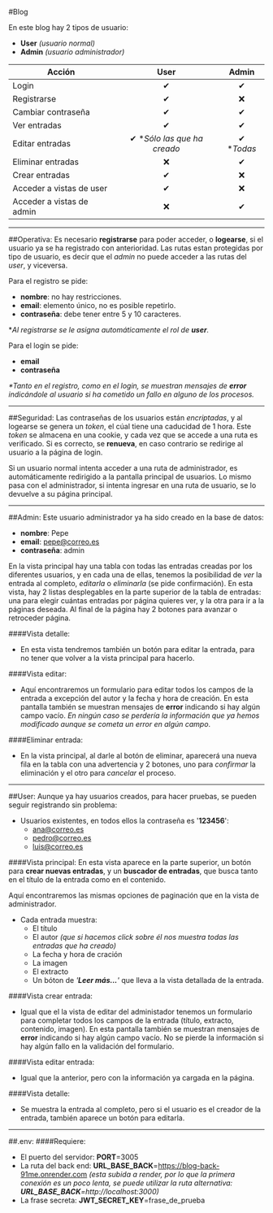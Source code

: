 #Blog

En este blog hay 2 tipos de usuario:
- **User** *(usuario normal)*
- **Admin** *(usuario administrador)*

| Acción                    |            User           |   Admin  |
|---------------------------|:-------------------------:|:--------:|
| Login                     |             ✔             |     ✔    |
| Registrarse               |             ✔             |     ❌    |
| Cambiar contraseña        |             ✔             |     ✔    |
| Ver entradas              |             ✔             |     ✔    |
| Editar entradas           | ✔ \**Sólo las que ha creado* | ✔ \**Todas* |
| Eliminar entradas         |             ❌             |     ✔    |
| Crear entradas            |             ✔             |     ❌    |
| Acceder a vistas de user  |             ✔             |     ❌    |
| Acceder a vistas de admin |             ❌             |     ✔    |****

---
##Operativa:
Es necesario **registrarse** para poder acceder, o **logearse**, si el usuario ya se ha registrado con anterioridad.
Las rutas estan protegidas por tipo de usuario, es decir que el *admin* no puede acceder a las rutas del *user*, y viceversa.

Para el registro se pide:
* **nombre**: no hay restricciones.
* **email**: elemento único, no es posible repetirlo.
* **contraseña**: debe tener entre 5 y 10 caracteres.

\**Al registrarse se le asigna automáticamente el rol de **user**.*
  
Para el login se pide:
* **email**
* **contraseña**

*\*Tanto en el registro, como en el login, se muestran mensajes de **error** indicándole al usuario si ha cometido un fallo en alguno de los procesos.*

---
##Seguridad:
Las contraseñas de los usuarios están *encriptadas*, y al logearse se genera un *token*, el cúal tiene una caducidad de 1 hora. Este *token* se almacena en una cookie, y cada vez que se accede a una ruta es verificado. Si es correcto, se **renueva**, en caso contrario se redirige al usuario a la página de login.

Si un usuario normal intenta acceder a una ruta de administrador, es automáticamente redirigido a la pantalla principal de usuarios. Lo mismo pasa con el administrador, si intenta ingresar en una ruta de usuario, se lo devuelve a su página principal.

---
##Admin:
Este usuario administrador ya ha sido creado en la base de datos:
* **nombre**: Pepe
* **email**: pepe@correo.es
* **contraseña**: admin

En la vista principal hay una tabla con todas las entradas creadas por los diferentes usuarios, y en cada una de ellas, tenemos la posibilidad de *ver* la entrada al completo, *editarla* o *eliminarla* (se pide confirmación).
En esta vista, hay 2 listas desplegables en la parte superior de la tabla de entradas: una para elegir cuántas entradas por página quieres ver, y la otra para ir a la páginas deseada. Al final de la página hay 2 botones para avanzar o retroceder página.

####Vista detalle:
* En esta vista tendremos también un botón para editar la entrada, para no tener que volver a la vista principal para hacerlo.

####Vista editar:
* Aquí encontraremos un formulario para editar todos los campos de la entrada a excepción del autor y la fecha y hora de creación. En esta pantalla también se muestran mensajes de **error** indicando si hay algún campo vacío. *En ningún caso se perdería la información que ya hemos modificado aunque se cometa un error en algún campo*.

####Eliminar entrada:
* En la vista principal, al darle al botón de eliminar, aparecerá una nueva fila en la tabla con una advertencia y 2 botones, uno para *confirmar* la eliminación y el otro para *cancelar* el proceso.

---
##User:
Aunque ya hay usuarios creados, para hacer pruebas, se pueden seguir registrando sin problema:
* Usuarios existentes, en todos ellos la contraseña es '**123456**':
    * ana@correo.es
    * pedro@correo.es
    * luis@correo.es

####Vista principal:
En esta vista aparece en la parte superior, un botón para **crear nuevas entradas**, y un **buscador de entradas**, que busca tanto en el título de la entrada como en el contenido.

Aquí encontraremos las mismas opciones de paginación que en la vista de administrador.

* Cada entrada muestra:
    * El título
    * El autor *(que si hacemos click sobre él nos muestra todas las entradas que ha creado)*
    * La fecha y hora de cración
    * La imagen
    * El extracto
    * Un bóton de *'**Leer más...**'* que lleva a la vista detallada de la entrada.


####Vista crear entrada:
* Igual que el la vista de editar del administador tenemos un formulario para completar todos los campos de la entrada (título, extracto, contenido, imagen). En esta pantalla también se muestran mensajes de **error** indicando si hay algún campo vacío. No se pierde la información si hay algún fallo en la validación del formulario.

####Vista editar entrada:
* Igual que la anterior, pero con la información ya cargada en la página. 

####Vista detalle:
* Se muestra la entrada al completo, pero si el usuario es el creador de la entrada, también aparece un botón para editarla.

---
##.env:
####Requiere:
* El puerto del servidor: **PORT**=3005
* La ruta del back end: **URL_BASE_BACK**=https://blog-back-91me.onrender.com
*(esta subida a render, por lo que la primera conexión es un poco lenta, se puede utilizar la ruta alternativa: **URL_BASE_BACK**=http://localhost:3000)*
* La frase secreta: **JWT_SECRET_KEY**=frase_de_prueba    